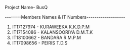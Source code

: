 Project Name- BusQ

--------Members Names & IT Numbers-------------------

01. IT17127974 - KURAWEEKA K.K.D.P.M
02. IT17154086 - KALANSOORIYA D.M.T.K
03. IT18100662 - BANDARA R.M.P.M
04. IT17098656 - PEIRIS T.D.S
